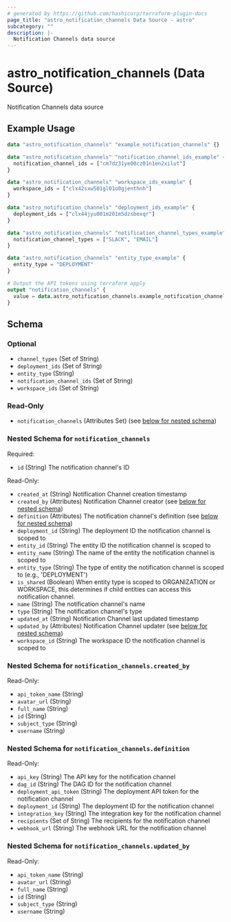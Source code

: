 ```yaml
---
# generated by https://github.com/hashicorp/terraform-plugin-docs
page_title: "astro_notification_channels Data Source - astro"
subcategory: ""
description: |-
  Notification Channels data source
---
```


# astro_notification_channels (Data Source)

Notification Channels data source

## Example Usage

```terraform
data "astro_notification_channels" "example_notification_channels" {}

data "astro_notification_channels" "notification_channel_ids_example" {
  notification_channel_ids = ["cm7dz31ye00cz01n1en2xilut"]
}

data "astro_notification_channels" "workspace_ids_example" {
  workspace_ids = ["clx42sxw501gl01o0gjenthnh"]
}

data "astro_notification_channels" "deployment_ids_example" {
  deployment_ids = ["clx44jyu001m201m5dzsbexqr"]
}

data "astro_notification_channels" "notification_channel_types_example" {
  notification_channel_types = ["SLACK", "EMAIL"]
}

data "astro_notification_channels" "entity_type_example" {
  entity_type = "DEPLOYMENT"
}

# Output the API tokens using terraform apply
output "notification_channels" {
  value = data.astro_notification_channels.example_notification_channels
}
```

<!-- schema generated by tfplugindocs -->
## Schema

### Optional

- `channel_types` (Set of String)
- `deployment_ids` (Set of String)
- `entity_type` (String)
- `notification_channel_ids` (Set of String)
- `workspace_ids` (Set of String)

### Read-Only

- `notification_channels` (Attributes Set) (see [below for nested schema](#nestedatt--notification_channels))

<a id="nestedatt--notification_channels"></a>
### Nested Schema for `notification_channels`

Required:

- `id` (String) The notification channel's ID

Read-Only:

- `created_at` (String) Notification Channel creation timestamp
- `created_by` (Attributes) Notification Channel creator (see [below for nested schema](#nestedatt--notification_channels--created_by))
- `definition` (Attributes) The notification channel's definition (see [below for nested schema](#nestedatt--notification_channels--definition))
- `deployment_id` (String) The deployment ID the notification channel is scoped to
- `entity_id` (String) The entity ID the notification channel is scoped to
- `entity_name` (String) The name of the entity the notification channel is scoped to
- `entity_type` (String) The type of entity the notification channel is scoped to (e.g., 'DEPLOYMENT')
- `is_shared` (Boolean) When entity type is scoped to ORGANIZATION or WORKSPACE, this determines if child entities can access this notification channel.
- `name` (String) The notification channel's name
- `type` (String) The notification channel's type
- `updated_at` (String) Notification Channel last updated timestamp
- `updated_by` (Attributes) Notification Channel updater (see [below for nested schema](#nestedatt--notification_channels--updated_by))
- `workspace_id` (String) The workspace ID the notification channel is scoped to

<a id="nestedatt--notification_channels--created_by"></a>
### Nested Schema for `notification_channels.created_by`

Read-Only:

- `api_token_name` (String)
- `avatar_url` (String)
- `full_name` (String)
- `id` (String)
- `subject_type` (String)
- `username` (String)


<a id="nestedatt--notification_channels--definition"></a>
### Nested Schema for `notification_channels.definition`

Read-Only:

- `api_key` (String) The API key for the notification channel
- `dag_id` (String) The DAG ID for the notification channel
- `deployment_api_token` (String) The deployment API token for the notification channel
- `deployment_id` (String) The deployment ID for the notification channel
- `integration_key` (String) The integration key for the notification channel
- `recipients` (Set of String) The recipients for the notification channel
- `webhook_url` (String) The webhook URL for the notification channel


<a id="nestedatt--notification_channels--updated_by"></a>
### Nested Schema for `notification_channels.updated_by`

Read-Only:

- `api_token_name` (String)
- `avatar_url` (String)
- `full_name` (String)
- `id` (String)
- `subject_type` (String)
- `username` (String)
